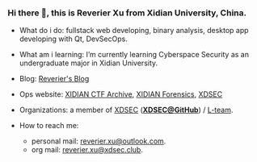 ### Hi there 👋, this is Reverier Xu from Xidian University, China.

- What do i do: fullstack web developing, binary analysis, desktop app developing with Qt, DevSecOps.
- What am i learning: I’m currently learning Cyberspace Security as an undergraduate major in Xidian University.
- Blog: [Reverier's Blog](https://blog.woooo.tech/)
- Ops website: [XIDIAN CTF Archive](https://ctf.xidian.edu.cn/), [XIDIAN Forensics](https://forensics.xidian.edu.cn/), [XDSEC](https://www.xdsec.org/)

- Organizations: a member of [XDSEC](https://www.xdsec.org/) ([**XDSEC@GitHub**](https://github.com/XDSEC)) / [L-team](https://l.xdsec.org/).

- How to reach me: 
  - personal mail: [reverier.xu@outlook.com](mailto:reverier.xu@woooo.tech).
  - org mail: [reverier.xu@xdsec.club](mailto:reverier.xu@xdsec.club).
